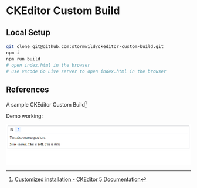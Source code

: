 # CKEditor Custom Build

## Local Setup

```sh
git clone git@github.com:stormwild/ckeditor-custom-build.git
npm i
npm run build
# open index.html in the browser
# use vscode Go Live server to open index.html in the browser
```

## References

A sample CKEditor Custom Build[^1]

Demo working:

![](127.0.0.1_5500_index.html.png)

[^1]: [Customized installation - CKEditor 5 Documentation](https://ckeditor.com/docs/ckeditor5/latest/installation/getting-started/quick-start-other.html#building-the-editor-from-source)
